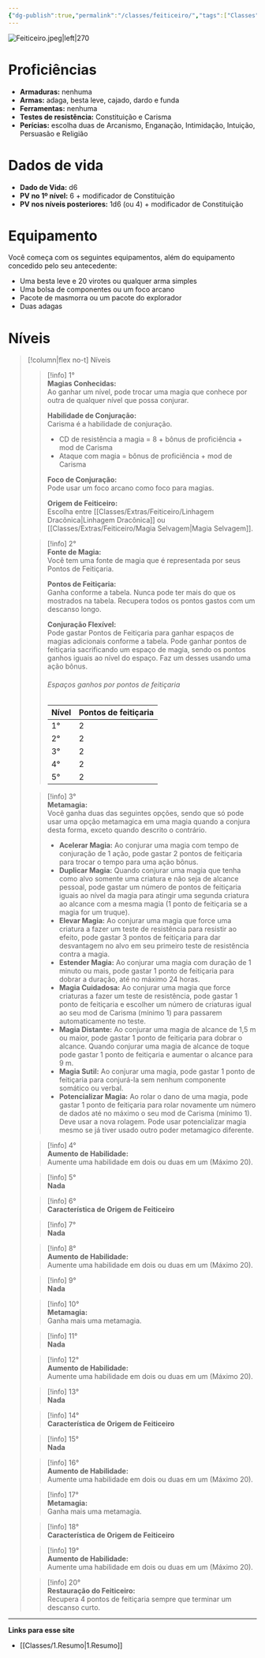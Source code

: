 ```yaml
---
{"dg-publish":true,"permalink":"/classes/feiticeiro/","tags":["Classes"],"created":"2024-07-23T13:35:39.000-03:00"}
---
```



![Feiticeiro.jpeg|left|270](/img/user/Arquivos/Feiticeiro.jpeg)

# Proficiências

- **Armaduras:** nenhuma
- **Armas:** adaga, besta leve, cajado, dardo e funda
- **Ferramentas:** nenhuma
- **Testes de resistência:** Constituição e Carisma
- **Perícias:** escolha duas de Arcanismo, Enganação, Intimidação, Intuição, Persuasão e Religião

# Dados de vida
- **Dado de Vida:** d6
- **PV no 1º nível:** 6 + modificador de Constituição
- **PV nos níveis posteriores:** 1d6 (ou 4) + modificador de Constituição

# Equipamento
Você começa com os seguintes equipamentos, além do equipamento concedido pelo seu antecedente:

- Uma besta leve e 20 virotes ou qualquer arma simples
- Uma bolsa de componentes ou um foco arcano
- Pacote de masmorra ou um pacote do explorador
- Duas adagas

# Níveis
>[!column|flex no-t] Níveis
>> [!info] 1°  
>> **Magias Conhecidas:**  
>> Ao ganhar um nível, pode trocar uma magia que conhece por outra de qualquer nível que possa conjurar.
>>  
>> **Habilidade de Conjuração:**  
>> Carisma é a habilidade de conjuração.
>> - CD de resistência a magia = 8 + bônus de proficiência + mod de Carisma
>> - Ataque com magia = bônus de proficiência + mod de Carisma
>>  
>> **Foco de Conjuração:**  
>> Pode usar um foco arcano como foco para magias.
>>  
>> **Origem de Feiticeiro:**  
>> Escolha entre [[Classes/Extras/Feiticeiro/Linhagem Dracônica\|Linhagem Dracônica]] ou [[Classes/Extras/Feiticeiro/Magia Selvagem\|Magia Selvagem]].
>
>> [!info] 2°  
>> **Fonte de Magia:**  
>> Você tem uma fonte de magia que é representada por seus Pontos de Feitiçaria.
>>  
>> **Pontos de Feitiçaria:**  
>> Ganha conforme a tabela. Nunca pode ter mais do que os mostrados na tabela. Recupera todos os pontos gastos com um descanso longo.
>>  
>> **Conjuração Flexível:**  
>> Pode gastar Pontos de Feitiçaria para ganhar espaços de magias adicionais conforme a tabela. Pode ganhar pontos de feitiçaria sacrificando um espaço de magia, sendo os pontos ganhos iguais ao nível do espaço. Faz um desses usando uma ação bônus.
>>
>> ###### Espaços ganhos por pontos de feitiçaria
>> 
>> | Nível | Pontos de feitiçaria
>> | - | - |
>> | 1° | 2 |
>> | 2° | 2 |
>> | 3° | 2 |
>> | 4° | 2 |
>> | 5° | 2 |
>> 
>
>> [!info] 3°  
>> **Metamagia:**  
>> Você ganha duas das seguintes opções, sendo que só pode usar uma opção metamagica em uma magia quando a conjura desta forma, exceto quando descrito o contrário.
>>  
>> - **Acelerar Magia:** Ao conjurar uma magia com tempo de conjuração de 1 ação, pode gastar 2 pontos de feitiçaria para trocar o tempo para uma ação bônus.
>> - **Duplicar Magia:** Quando conjurar uma magia que tenha como alvo somente uma criatura e não seja de alcance pessoal, pode gastar um número de pontos de feitiçaria iguais ao nível da magia para atingir uma segunda criatura ao alcance com a mesma magia (1 ponto de feitiçaria se a magia for um truque).
>> - **Elevar Magia:** Ao conjurar uma magia que force uma criatura a fazer um teste de resistência para resistir ao efeito, pode gastar 3 pontos de feitiçaria para dar desvantagem no alvo em seu primeiro teste de resistência contra a magia.
>> - **Estender Magia:** Ao conjurar uma magia com duração de 1 minuto ou mais, pode gastar 1 ponto de feitiçaria para dobrar a duração, até no máximo 24 horas.
>> - **Magia Cuidadosa:** Ao conjurar uma magia que force criaturas a fazer um teste de resistência, pode gastar 1 ponto de feitiçaria e escolher um número de criaturas igual ao seu mod de Carisma (mínimo 1) para passarem automaticamente no teste.
>> - **Magia Distante:** Ao conjurar uma magia de alcance de 1,5 m ou maior, pode gastar 1 ponto de feitiçaria para dobrar o alcance. Quando conjurar uma magia de alcance de toque pode gastar 1 ponto de feitiçaria e aumentar o alcance para 9 m.
>> - **Magia Sutil:** Ao conjurar uma magia, pode gastar 1 ponto de feitiçaria para conjurá-la sem nenhum componente somático ou verbal.
>> - **Potencializar Magia:** Ao rolar o dano de uma magia, pode gastar 1 ponto de feitiçaria para rolar novamente um número de dados até no máximo o seu mod de Carisma (mínimo 1). Deve usar a nova rolagem. Pode usar potencializar magia mesmo se já tiver usado outro poder metamagico diferente.
>
>> [!info] 4°  
>> **Aumento de Habilidade:**  
>> Aumente uma habilidade em dois ou duas em um (Máximo 20).
>
>> [!info] 5°  
>> **Nada**
>
>> [!info] 6°  
>> **Característica de Origem de Feiticeiro**
>
>> [!info] 7°  
>> **Nada**
>
>> [!info] 8°  
>> **Aumento de Habilidade:**  
>> Aumente uma habilidade em dois ou duas em um (Máximo 20).
>
>> [!info] 9°  
>> **Nada**
>
>> [!info] 10°  
>> **Metamagia:**  
>> Ganha mais uma metamagia.
>
>> [!info] 11°  
>> **Nada**
>
>> [!info] 12°  
>> **Aumento de Habilidade:**  
>> Aumente uma habilidade em dois ou duas em um (Máximo 20).
>
>> [!info] 13°  
>> **Nada**
>
>> [!info] 14°  
>> **Característica de Origem de Feiticeiro**
>
>> [!info] 15°  
>> **Nada**
>
>> [!info] 16°  
>> **Aumento de Habilidade:**  
>> Aumente uma habilidade em dois ou duas em um (Máximo 20).
>
>> [!info] 17°  
>> **Metamagia:**  
>> Ganha mais uma metamagia.
>
>> [!info] 18°  
>> **Característica de Origem de Feiticeiro**
>
>> [!info] 19°  
>> **Aumento de Habilidade:**  
>> Aumente uma habilidade em dois ou duas em um (Máximo 20).
>
>> [!info] 20°  
>> **Restauração do Feiticeiro:**  
>> Recupera 4 pontos de feitiçaria sempre que terminar um descanso curto.

___
**Links para esse site**
- [[Classes/1.Resumo\|1.Resumo]]